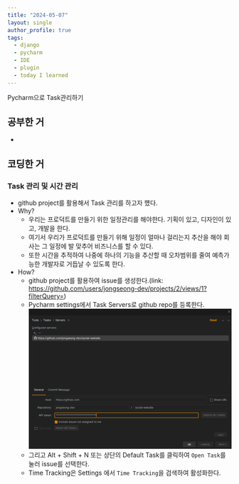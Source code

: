 ```yaml
---
title: "2024-05-07" 
layout: single
author_profile: true
tags:
  - django
  - pycharm
  - IDE
  - plugin
  - today I learned
---
```


Pycharm으로 Task관리하기

## 공부한 거
-

## 코딩한 거

### Task 관리 및 시간 관리
- github project를 활용해서 Task 관리를 하고자 헀다.
- Why?
  - 우리는 프로덕트를 만들기 위한 일정관리를 해야한다. 기획이 있고, 디자인이 있고, 개발을 한다.
  - 여기서 우리가 프로덕트를 만들기 위해 일정이 얼마나 걸리는지 추산을 해야 회사는 그 일정에 발 맞추어 비즈니스를 할 수 있다.
  - 또한 시간을 추적하여 나중에 하나의 기능을 추산할 때 오차범위를 줄여 예측가능한 개발자로 거듭날 수 있도록 한다.
- How?
  - github project를 활용하여 issue를 생성한다.(link: https://github.com/users/jongseong-dev/projects/2/views/1?filterQuery=)
  - Pycharm settings에서 Task Servers로 github repo를 등록한다. 
  ![img.png](../../../../assets/image/20240507/img.png)
  - 그리고 Alt + Shift + N 또는 상단의 Default Task를 클릭하여 `Open Task`를 눌러 issue를 선택한다.
  - Time Tracking은 Settings 에서 `Time Tracking`을 검색하여 활성화한다.